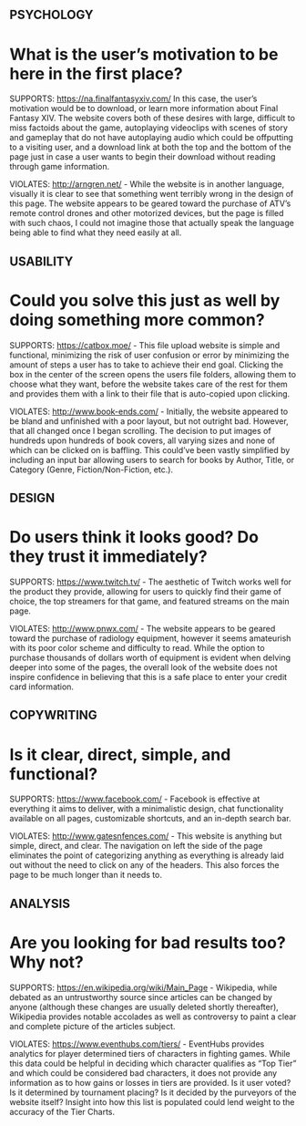 ## PSYCHOLOGY
# What is the user’s motivation to be here in the first place?

SUPPORTS: https://na.finalfantasyxiv.com/ In this case, the user’s motivation would be to download, or learn more information about Final Fantasy XIV. The website covers both of these desires with large, difficult to miss factoids about the game, autoplaying videoclips with scenes of story and gameplay that do not have autoplaying audio which could be offputting to a visiting user, and a download link at both the top and the bottom of the page just in case a user wants to begin their download without reading through game information.

VIOLATES: http://arngren.net/ - While the website is in another language, visually it is clear to see that something went terribly wrong in the design of this page. The website appears to be geared toward the purchase of ATV’s remote control drones and other motorized devices, but the page is filled with such chaos, I could not imagine those that actually speak the language  being able to find what they need easily at all.

## USABILITY
# Could you solve this just as well by doing something more common?

SUPPORTS: https://catbox.moe/ - This file upload website is simple and functional, minimizing the risk of user confusion or error by minimizing the amount of steps a user has to take to achieve their end goal. Clicking the box in the center of the screen opens the users file folders, allowing them to choose what they want, before the website takes care of the rest for them and provides them with a link to their file that is auto-copied upon clicking.

VIOLATES: http://www.book-ends.com/ - Initially, the website appeared to be bland and unfinished with a poor layout, but not outright bad. However, that all changed once I began scrolling. The decision to put images of hundreds upon hundreds of book covers, all varying sizes and none of which can be clicked on is baffling. This could’ve been vastly simplified by including an input bar allowing users to search for books by Author, Title, or Category (Genre, Fiction/Non-Fiction, etc.).

## DESIGN
# Do users think it looks good? Do they trust it immediately?

SUPPORTS: https://www.twitch.tv/ - The aesthetic of Twitch works well for the product they provide, allowing for users to quickly find their game of choice, the top streamers for that game, and featured streams on the main page.

VIOLATES: http://www.pnwx.com/ - The website appears to be geared toward the purchase of radiology equipment, however it seems amateurish with its poor color scheme and difficulty to read. While the option to purchase thousands of dollars worth of equipment is evident when delving deeper into some of the pages, the overall look of the website does not inspire confidence in believing that this is a safe place to enter your credit card information.

## COPYWRITING
# Is it clear, direct, simple, and functional?

SUPPORTS: https://www.facebook.com/ - Facebook is effective at everything it aims to deliver, with a minimalistic design, chat functionality available on all pages, customizable shortcuts, and an in-depth search bar.

VIOLATES: http://www.gatesnfences.com/ - This website is anything but simple, direct, and clear. The navigation on left the side of the page eliminates the point of categorizing anything as everything is already laid out without the need to click on any of the headers. This also forces the page to be much longer than it needs to.

## ANALYSIS
# Are you looking for bad results too? Why not?

SUPPORTS: https://en.wikipedia.org/wiki/Main_Page - Wikipedia, while debated as an untrustworthy source since articles can be changed by anyone (although these changes are usually deleted shortly thereafter), Wikipedia provides notable accolades as well as controversy to paint a clear and complete picture of the articles subject.

VIOLATES: https://www.eventhubs.com/tiers/ - EventHubs provides analytics for player determined tiers of characters in fighting games. While this data could be helpful in deciding which character qualifies as “Top Tier” and which could be considered bad characters, it does not provide any information as to how gains or losses in tiers are provided. Is it user voted? Is it determined by tournament placing? Is it decided by the purveyors of the website itself? Insight into how this list is populated could lend weight to the accuracy of the Tier Charts.
